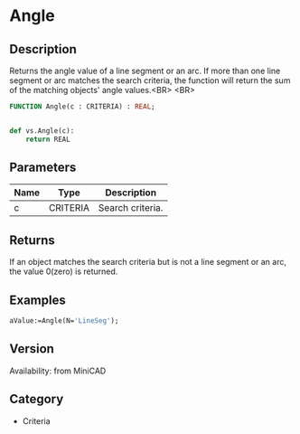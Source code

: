 # Angle

## Description
Returns the angle value of a line segment or an arc. If more than one line segment or arc matches the search criteria, the function will return the sum of the matching objects' angle values.&lt;BR&gt;
&lt;BR&gt;


```pascal
FUNCTION Angle(c : CRITERIA) : REAL;
```

```python

def vs.Angle(c):
    return REAL
```

## Parameters
|Name|Type|Description|
|---|---|---|
|c|CRITERIA|Search criteria.|

## Returns
If an object matches the search criteria but is not a line segment or an arc, the value 0(zero) is returned.

## Examples
```pascal
aValue:=Angle(N='LineSeg');
```

## Version
Availability: from MiniCAD
## Category
* Criteria

